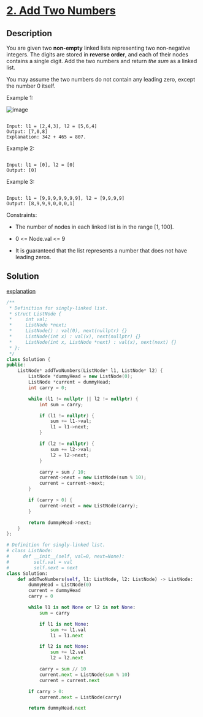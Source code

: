 # [2. Add Two Numbers](https://leetcode.com/problems/add-two-numbers/)

## Description

You are given two **non-empty** linked lists representing two non-negative integers. The digits are stored in **reverse order**, and each of their nodes contains a single digit. Add the two numbers and return *the sum* as a linked list.

You may assume the two numbers do not contain any leading zero, except the number 0 itself.


Example 1:

![image](https://assets.leetcode.com/uploads/2020/10/02/addtwonumber1.jpg)

```

Input: l1 = [2,4,3], l2 = [5,6,4]
Output: [7,0,8]
Explanation: 342 + 465 = 807.

```

Example 2:

```

Input: l1 = [0], l2 = [0]
Output: [0]

```

Example 3:

```

Input: l1 = [9,9,9,9,9,9,9], l2 = [9,9,9,9]
Output: [8,9,9,9,0,0,0,1]

```

Constraints:

- The number of nodes in each linked list is in the range [1, 100].


- 0 <= Node.val <= 9


- It is guaranteed that the list represents a number that does not have leading zeros.


## Solution

[explanation](https://leetcode.com/problems/add-two-numbers/solution/)

```cpp
/**
 * Definition for singly-linked list.
 * struct ListNode {
 *     int val;
 *     ListNode *next;
 *     ListNode() : val(0), next(nullptr) {}
 *     ListNode(int x) : val(x), next(nullptr) {}
 *     ListNode(int x, ListNode *next) : val(x), next(next) {}
 * };
 */
class Solution {
public:
    ListNode* addTwoNumbers(ListNode* l1, ListNode* l2) {
        ListNode *dummyHead = new ListNode(0);
        ListNode *current = dummyHead;
        int carry = 0;

        while (l1 != nullptr || l2 != nullptr) {
            int sum = carry;

            if (l1 != nullptr) {
                sum += l1->val;
                l1 = l1->next;
            }

            if (l2 != nullptr) {
                sum += l2->val;
                l2 = l2->next;
            }

            carry = sum / 10;
            current->next = new ListNode(sum % 10);
            current = current->next;
        }

        if (carry > 0) {
            current->next = new ListNode(carry);
        }

        return dummyHead->next;
    }
};

```

```python
# Definition for singly-linked list.
# class ListNode:
#     def __init__(self, val=0, next=None):
#         self.val = val
#         self.next = next
class Solution:
    def addTwoNumbers(self, l1: ListNode, l2: ListNode) -> ListNode:
        dummyHead = ListNode(0)
        current = dummyHead
        carry = 0

        while l1 is not None or l2 is not None:
            sum = carry

            if l1 is not None:
                sum += l1.val
                l1 = l1.next

            if l2 is not None:
                sum += l2.val
                l2 = l2.next

            carry = sum // 10
            current.next = ListNode(sum % 10)
            current = current.next

        if carry > 0:
            current.next = ListNode(carry)

        return dummyHead.next
```

